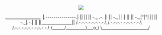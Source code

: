 <p align="center">
  <!-- Typing SVG by DenverCoder1 - https://github.com/DenverCoder1/readme-typing-svg -->
  <a href="https://github.com/lix19937">
    <img src="https://readme-typing-svg.demolab.com?font=Fira+Code&pause=600&color=39AE0C&width=435&separator=%3C&lines=printf(%22Hello+World!%22);" /></a>
</p>   

<p align="center">
   ._________________.
   |.---------------.|
   ||               ||
   ||   -._ .-.     ||
   ||   -._| | |    ||
   ||   -._|"|"|    ||
   ||   -._|.-.|    ||
   ||_______________||
   /.-.-.-.-.-.-.-.-.\
  /.-.-.-.-.-.-.-.-.-.\
 /.-.-.-.-.-.-.-.-.-.-.\
/______/__________\___o_\ 
\_______________________/

</p> 
